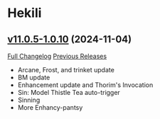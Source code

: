 # Hekili

## [v11.0.5-1.0.10](https://github.com/Hekili/hekili/tree/v11.0.5-1.0.10) (2024-11-04)
[Full Changelog](https://github.com/Hekili/hekili/compare/v11.0.5-1.0.9a...v11.0.5-1.0.10) [Previous Releases](https://github.com/Hekili/hekili/releases)

- Arcane, Frost, and trinket update  
- BM update  
- Enhancement update and Thorim's Invocation  
- Sin: Model Thistle Tea auto-trigger  
- Sinning  
- More Enhancy-pantsy  
